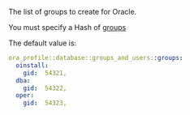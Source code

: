The list of groups to create for Oracle.

You must specify a Hash of [groups](https://puppet.com/docs/puppet/6/types/group.html)

The default value is:

```yaml
ora_profile::database::groups_and_users::groups:
  oinstall:
    gid:  54321,
  dba:
    gid:  54322,
  oper:
    gid:  54323,

```
